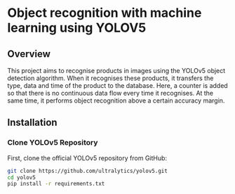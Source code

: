 # Object recognition with machine learning using YOLOV5

## Overview
This project aims to recognise products in images using the YOLOv5 object detection algorithm. When it recognises these products, it transfers the type, data and time of the product to the database. Here, a counter is added so that there is no continuous data flow every time it recognises. At the same time, it performs object recognition above a certain accuracy margin. 

## Installation

### Clone YOLOv5 Repository
First, clone the official YOLOv5 repository from GitHub:

```bash
git clone https://github.com/ultralytics/yolov5.git
cd yolov5
pip install -r requirements.txt
